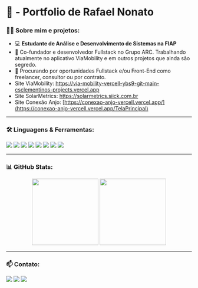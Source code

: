 # 👋 - Portfolio de Rafael Nonato

### 👩‍💻 Sobre mim e projetos:
- 💻 **Estudante de Análise e Desenvolvimento de Sistemas na FIAP**
- 🤖 Co-fundador e desenvolvedor Fullstack no Grupo ARC. Trabalhando atualmente no aplicativo ViaMobility e em outros projetos que ainda são segredo.
- 💼 Procurando por oportunidades Fullstack e/ou Front-End como freelancer, consultor ou por contrato.
- Site ViaMobility: https://via-mobility-vercell-ybs9-git-main-csclementinos-projects.vercel.app
- Site SolarMetrics: https://solarmetrics.siick.com.br
- Site Conexão Anjo: [https://conexao-anjo-vercell.vercel.app/](https://conexao-anjo-vercell.vercel.app/TelaPrincipal)


---

### 🛠️ Linguagens & Ferramentas:
<div>
<img src="https://img.shields.io/badge/-React-FFFFFF?style=for-the-badge&logo=react&logoColor=61DAFB" />
<img src="https://img.shields.io/badge/-Node.js-339933?style=for-the-badge&logo=node.js&logoColor=white" />
<img src="https://img.shields.io/badge/-TypeScript-3178C6?style=for-the-badge&logo=typescript&logoColor=white" />
<img src="https://img.shields.io/badge/-Python-3776AB?style=for-the-badge&logo=python&logoColor=white" />
<img src="https://img.shields.io/badge/-JavaScript-F7DF1E?style=for-the-badge&logo=javascript&logoColor=black" />
<img src="https://img.shields.io/badge/-Java-007396?style=for-the-badge&logo=java&logoColor=white" />
<img src="https://img.shields.io/badge/-HTML5-E34F26?style=for-the-badge&logo=html5&logoColor=white" />
<img src="https://img.shields.io/badge/-CSS3-1572B6?style=for-the-badge&logo=css3&logoColor=white" />
</div>

---

### 📊 GitHub Stats:
<div align="center">
  <img height="180em" src="https://github-readme-stats.vercel.app/api?username=rciteli&show_icons=true&theme=radical&count_private=true" />
  <img height="180em" src="https://github-readme-stats.vercel.app/api/top-langs/?username=rciteli&layout=compact&langs_count=7&theme=radical" />
</div>

---

### 📫 Contato:
<div>
<a href="https://www.linkedin.com/in/rafael-nonato-a57202167/" target="_blank"><img src="https://img.shields.io/badge/-LinkedIn-0077B5?style=for-the-badge&logo=linkedin&logoColor=white"></a>
<a href="https://www.instagram.com/rafaeldesanzio" target="_blank"><img src="https://img.shields.io/badge/-Instagram-E4405F?style=for-the-badge&logo=instagram&logoColor=white"></a>
<a href="mailto:rciteli@gmail.com" target="_blank"><img src="https://img.shields.io/badge/-Gmail-D14836?style=for-the-badge&logo=gmail&logoColor=white"></a>
</div>
